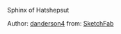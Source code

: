 Sphinx of Hatshepsut

Author: [danderson4](https://sketchfab.com/danderson4) from: [SketchFab](https://sketchfab.com/3d-models/sphinx-of-hatshepsut-bf46a8a24521494ea6dadb9b91d10cf3)
